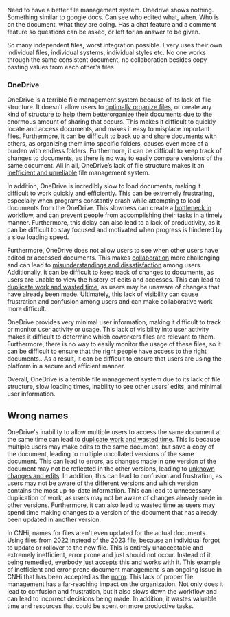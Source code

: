 Need to have a better file management system. Onedrive shows nothing. Something similar to google docs. Can see who edited what, when. Who is on the document, what they are doing. Has a chat feature and a comment feature so questions can be asked, or left for an answer to be given.

So many independent files, worst integration possible. Every uses their own individual files, individual systems, individual styles etc. No one works through the same consistent document, no collaboration besides copy pasting values from each other's files.

### OneDrive
OneDrive is a terrible file management system because of its lack of file structure. It doesn't allow users to [optimally organize files](Efficiency.md), or create any kind of structure to help them better[organize](Efficiency.md) their documents due to the enormous amount of sharing that occurs. This makes it difficult to quickly locate and access documents, and makes it easy to misplace important files. Furthermore, it can be [difficult to back up](Lack%20of%20Backup.md) and share documents with others, as organizing them into specific folders, causes even more of a burden with endless folders. Furthermore, it can be difficult to keep track of changes to documents, as there is no way to easily compare versions of the same document. All in all, OneDrive’s lack of file structure makes it an [inefficient and unreliable](Unintuitive.md) file management system.

In addition, OneDrive is incredibly slow to load documents, making it difficult to work quickly and efficiently. This can be extremely frustrating, especially when programs constantly crash while attempting to load documents from the OneDrive. This slowness can create a [bottleneck in workflow](Efficiency.md), and can prevent people from accomplishing their tasks in a timely manner. Furthermore, this delay can also lead to a lack of productivity, as it can be difficult to stay focused and motivated when progress is hindered by a slow loading speed.

Furthermore, OneDrive does not allow users to see when other users have edited or accessed documents. This makes [collaboration](Collaboration.md) more challenging and can lead to [misunderstandings and dissatisfaction](Efficiency.md) among users. Additionally, it can be difficult to keep track of changes to documents, as users are unable to view the history of edits and accesses. This can lead to [duplicate work and wasted time](Efficiency.md), as users may be unaware of changes that have already been made. Ultimately, this lack of visibility can cause frustration and confusion among users and can make collaborative work more difficult.

OneDrive provides very minimal user information, making it difficult to track or monitor user activity or usage. This lack of visibility into user activity makes it difficult to determine which coworkers files are relevant to them. Furthermore, there is no way to easily monitor the usage of these files, so it can be difficult to ensure that the right people have access to the right documents.. As a result, it can be difficult to ensure that users are using the platform in a secure and efficient manner.

Overall, OneDrive is a terrible file management system due to its lack of file structure, slow loading times, inability to see other users’ edits, and minimal user information.

## Wrong names
OneDrive's inability to allow multiple users to access the same document at the same time can lead to [duplicate work and wasted time](Efficiency.md). This is because multiple users may make edits to the same document, but save a copy of the document, leading to multiple uncollated versions of the same document. This can lead to errors, as changes made in one version of the document may not be reflected in the other versions, leading to [unknown changes and edits](Lack%20of%20Communication.md). In addition, this can lead to confusion and frustration, as users may not be aware of the different versions and which version contains the most up-to-date information. This can lead to unnecessary duplication of work, as users may not be aware of changes already made in other versions. Furthermore, it can also lead to wasted time as users may spend time making changes to a version of the document that has already been updated in another version.

In CNHi, names for files aren't even updated for the actual documents. Using files from 2022 instead of the 2023 file, because an individual forgot to update or rollover to the new file. This is entirely unacceptable and extremely inefficient, error prone and just should not occur. Instead of it being remedied, everbody [just accepts](Unintuitive.md) this and works with it. This example of inefficient and error-prone document management is an ongoing issue in CNHi that has been accepted as the [norm](Company%20Culture.md). This lack of proper file management has a far-reaching impact on the organization. Not only does it lead to confusion and frustration, but it also slows down the workflow and can lead to incorrect decisions being made. In addition, it wastes valuable time and resources that could be spent on more productive tasks.

#### [](../Improvements/FMS%20Improvements.md#Wrong%20Names%20Solution%7CSolutions)